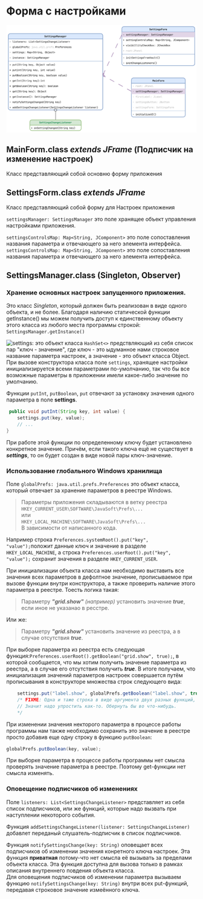# Форма с настройками

![Изображение](Settings.png "Логотип Markdown")

## MainForm.class _extends JFrame_ (Подписчик на изменение настроек)

Класс представляющий собой основню форму приложения

## SettingsForm.class _extends JFrame_

Класс представляющий собой форму для Настроек приложения

`settingsManager: SettingsManager` это поле хранящее объект управления настройками приложения.

`settingsControlsMap: Map<String, JComponent>` это поле сопоставления названия параметра и отвечающего за него элемента интерфейса.
`settingsControlsMap: Map<String, JComponent>` это поле сопоставления названия параметра и отвечающего за него элемента интерфейса.


## SettingsManager.class (Singleton, Observer)

### Хранение основных настроек запущенного приложения.

Это класс _Singleton_, который должен быть реализован в виде одного объекта, и не более. Благодаря наличию статической
функции getInstance() мы можем получить доступ к единственному объекту этого класса из любого места программы
строкой: `SettingsManager.getInstance()`

![settings: ](https://img.shields.io/badge/settings:-Map%3CString,%20Object%3E-green?style=flat) это объект класса `HashSet<>` предствляющий из себя список пар "ключ -
значение", где ключ - это ыдуманное нами строковое название параметра настроек, а значение - это объект класса
Object. При вызове конструктора класса поле `settings`, хранящее настройки инициализируется всеми
параметрами по-умолчанию, так что бы все возможные параметры в приложении имели какое-либо
значение по умолчанию.

Функции `putInt`, `putBoolean`, `put` отвечают за установку значения одного параметра в поле **settings**.

```java
 public void putInt(String key, int value) {
    settings.put(key, value);
    // ...
}
```

При работе этой функции по определенному ключу будет установлено конкретное значение. Причём, если такого ключа ещё не
существует в _**settings**_, то он будет создан в виде новой пары ключ-значение.

### Использование глобального Windows хранилища

Поле `globalPrefs: java.util.prefs.Preferences` это объект класса, который отвечает за хранение параметров в реестре
Windows.
> Параметры приложения складываются в ветку реестра
> `HKEY_CURRENT_USER\SOFTWARE\JavaSoft\Prefs\...`  
> или  
> `HKEY_LOCAL_MACHINE\SOFTWARE\JavaSoft\Prefs\...`  
> В зависимости от написанного кода.

Например строка `Preferences.systemRoot().put("key", "value");`положит данные ключ и значение в
разделе `HKEY_LOCAL_MACHINE`, а строка `Preferences.userRoot().put("key", "value");` сохранит значения в
разделе `HKEY_CURRENT_USER`.

При инициализации объекта класса нам необходимо выставить все значения всех параметров в дефолтное значение,
прописываемое при вызове функции внутри конструктора, а также проверить наличие этого параметра в реестре. Тоесть логика
такая:
> Параметру _**"grid.show"**_ _(например)_ установить значение _**true**_, если иное не указанао в ресстре.

Или же:
> Параметру _**"grid.show"**_ установить значение из реестра, а в случае отсутствия _**true**_.

При выборке параметра из реестра есть следующая функция:`Preferences.userRoot().getBoolean("grid.show", true);`, в
которой сообщается, что мы хотим получить значение параметра из реестра, а в случае его отсутствия получить _**true**_.
В итоге получаем, что инициализация значений параметров настроек совершается путём прописывания в конструкторе множества
строк следующего вида:

```java
    settings.put("label.show", globalPrefs.getBoolean("label.show", true));
    /* FIXME: Одна и таже строка в виде аргумента двух разных функций, и разными они не будут.
    // Значит надо упростить как-то. Обернуть бы во что-нибудь.
    */
```

При изменении значения некторого параметра в процессе работы программы нам также необходимо сохранить это значение в
реестре просто добавив еще одну строку в функцию `putBoolean`:

```java
globalPrefs.putBoolean(key, value);
```

При выборке параметра в процессе работы программы нет смысла проверять значение параметра в реестре. Поэтому get-функции
нет смысла изменять.

### Оповещение подписчиков об изменениях

Поле `listeners: List<SettingsChangeListener>` представляет из себя список подписчиков, или же функций, которые надо
вызвать при наступлении некоторого события.

Функция `addSettingsChangeListener(listener: SettingsChangeListener)` добавлет переданый слушатель-подписчик в список
подписчиков.

Функция `notifySettingsChange(key: String)` оповещает всех подписчиков об изменении значения конретного ключа настроек.
Эта функция **приватная** потому-что нет смысла её вызывать за пределами объекта класса. Эта функция доступна для вызова
только в рамках описания внутреннего повдения объекта класса.  
Для оповещения подписчиков об изменении параметра вызываем функцию `notifySettingsChange(key: String)` внутри всех
put-функций, передавая строковое значение измеённого ключа.


